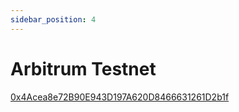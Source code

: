 ```yaml
---
sidebar_position: 4
---
```


# Arbitrum Testnet

[0x4Acea8e72B90E943D197A620D8466631261D2b1f](https://sepolia.arbiscan.io/address/0x4Acea8e72B90E943D197A620D8466631261D2b1f)